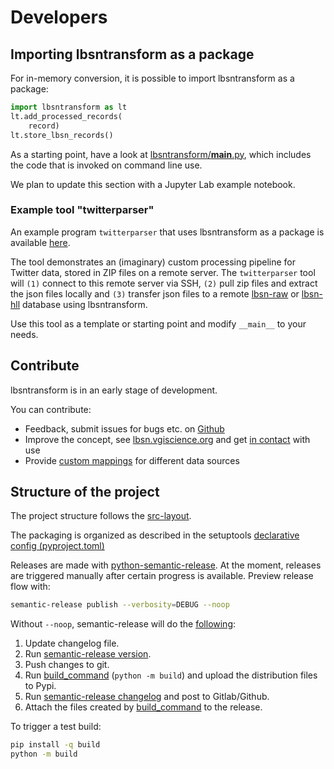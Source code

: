 # Developers

## Importing lbsntransform as a package

For in-memory conversion, it is possible to import lbsntransform as a package:

```py
import lbsntransform as lt
lt.add_processed_records(
    record)
lt.store_lbsn_records()
```

As a starting point, have a look at
[lbsntransform/__main__.py](https://gitlab.vgiscience.de/lbsn/lbsntransform/-/blob/master/lbsntransform/__main__.py),
which includes the code that is invoked on command line use.

We plan to update this section with a Jupyter Lab example notebook.

### Example tool "twitterparser"

An example program `twitterparser` that uses lbsntransform as a package is available 
[here](https://gitlab.vgiscience.de/lbsn/tools/twitterparser).

The tool demonstrates an (imaginary) custom processing pipeline for Twitter data, 
stored in ZIP files on a remote server. The `twitterparser` tool will `(1)` connect to
this remote server via SSH, `(2)` pull zip files and extract the json files locally and `(3)`
transfer json files to a remote [lbsn-raw](https://gitlab.vgiscience.de/lbsn/databases/rawdb) 
or [lbsn-hll](https://gitlab.vgiscience.de/lbsn/databases/hlldb) database using lbsntransform.

Use this tool as a template or starting point and modify `__main__` to your needs.

## Contribute

lbsntransform is in an early stage of development.

You can contribute: 
 
- Feedback, submit issues for bugs etc. on [Github](https://github.com/Sieboldianus/lbsntransform)  
- Improve the concept, see [lbsn.vgiscience.org](https://lbsn.vgiscience.org/) and get [in contact](/about/) with use  
- Provide [custom mappings](/lbsntransform/docs/mappings/) for different data sources  

## Structure of the project

The project structure follows the [src-layout](https://setuptools.pypa.io/en/latest/userguide/package_discovery.html#src-layout).

The packaging is organized as described in the setuptools [declarative config (pyproject.toml)](https://setuptools.pypa.io/en/latest/userguide/pyproject_config.html)

Releases are made with [python-semantic-release](https://github.com/python-semantic-release/python-semantic-release). At the
moment, releases are triggered manually after certain progress is available. Preview release flow with:

```bash
semantic-release publish --verbosity=DEBUG --noop
```

Without `--noop`, semantic-release will do the [following](https://python-semantic-release.readthedocs.io/en/latest/#semantic-release-publish):

1. Update changelog file.
2. Run [semantic-release version](https://python-semantic-release.readthedocs.io/en/latest/#cmd-version).
3. Push changes to git.
4. Run [build_command](https://python-semantic-release.readthedocs.io/en/latest/configuration.html#config-build-command) 
   (`python -m build`) and upload the distribution files to Pypi.
5. Run [semantic-release changelog](https://python-semantic-release.readthedocs.io/en/latest/#cmd-changelog) and post to Gitlab/Github.
6. Attach the files created by [build_command](https://python-semantic-release.readthedocs.io/en/latest/configuration.html#config-build-command) to the release.

To trigger a test build:
```bash
pip install -q build
python -m build
```